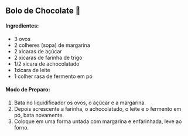 ## Bolo de Chocolate :birthday:

#### Ingredientes:

- 3 ovos
- 2 colheres (sopa) de margarina
- 2 xicaras de açúcar
- 2 xicaras de farinha de trigo
- 1/2 xicara de achocolatado
- 1xicara de leite
- 1 colher rasa de fermento em pó

#### Modo de Preparo:

1. Bata no liquidificador os ovos, o açúcar e a margarina.
2. Depois acrescente a farinha, o achocolatado, o leite e o fermento em pó, bata novamente.
3. Coloque em uma forma untada com margarina e enfarinhada, leve ao forno.